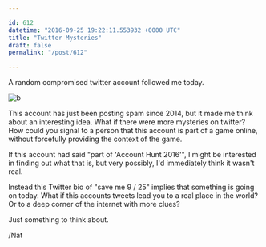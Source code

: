 ```yaml
---

id: 612
datetime: "2016-09-25 19:22:11.553932 +0000 UTC"
title: "Twitter Mysteries"
draft: false
permalink: "/post/612"

---
```


A random compromised twitter account followed me today. 

![b](https://natnatnat.imgix.net/2016/Screen%!S(MISSING)hot%!-(MISSING)09-25%!a(MISSING)t%!.(MISSING)52%!p(MISSING)ng)

This account has just been posting spam since 2014, but it made me think about an interesting idea. What if there were more mysteries on twitter? How could you signal to a person that this account is part of a game online, without forcefully providing the context of the game. 

If this account had said "part of 'Account Hunt 2016'", I might be interested in finding out what that is, but very possibly, I'd immediately think it wasn't real.

Instead this Twitter bio of "save me 9 / 25" implies that something is going on today. What if this accounts tweets lead you to a real place in the world? Or to a deep corner of the internet with more clues?

Just something to think about.

/Nat
